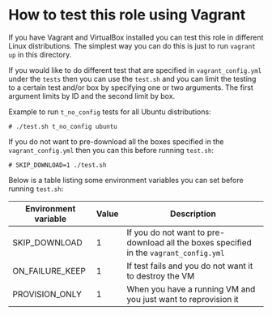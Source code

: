 # How to test this role using Vagrant

If you have Vagrant and VirtualBox installed you can test this role in different Linux distributions.
The simplest way you can do this is just to run `vagrant up` in this directory.

If you would like to do different test that are specified in `vagrant_config.yml` under the `tests` then you can use the `test.sh` and you can limit the testing to a
certain test and/or box by specifying one or two arguments. The first argument limits by ID and the second limit by box.

Example to run `t_no_config` tests for all Ubuntu distributions:

```console
# ./test.sh t_no_config ubuntu
```

If you do not want to pre-download all the boxes specified in the `vagrant_config.yml` then you can this before running `test.sh`:

```console
# SKIP_DOWNLOAD=1 ./test.sh
```

Below is a table listing some environment variables you can set before running `test.sh`:

| Environment variable | Value | Description |
| --- | --- | --- |
| SKIP_DOWNLOAD | 1 | If you do not want to pre-download all the boxes specified in the `vagrant_config.yml` |
| ON_FAILURE_KEEP | 1 | If test fails and you do not want it to destroy the VM |
| PROVISION_ONLY | 1 | When you have a running VM and you just want to reprovision it |
